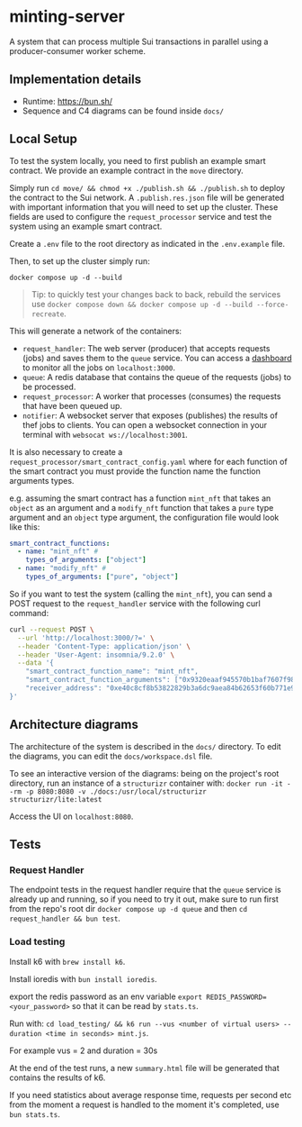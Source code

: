 # minting-server

A system that can process multiple Sui transactions in parallel using
a producer-consumer worker scheme.

## Implementation details

- Runtime: https://bun.sh/
- Sequence and C4 diagrams can be found inside `docs/`

## Local Setup

To test the system locally, you need to first publish an example smart contract.
We provide an example contract in the `move` directory.

Simply run `cd move/ && chmod +x ./publish.sh && ./publish.sh` to deploy the contract to the Sui network.
A `.publish.res.json` file will be generated with important information that you will need to set up the cluster.
These fields are used to configure the `request_processor` service and test the system using an example smart contract.

Create a `.env` file to the root directory as indicated in the `.env.example` file.

Then, to set up the cluster simply run:

`docker compose up -d --build`

> Tip: to quickly test your changes back to back, rebuild the services use `docker compose down && docker compose up -d --build --force-recreate`.

This will generate a network of the containers:

- `request_handler`: The web server (producer) that accepts requests (jobs) and saves them to the `queue` service.
  You can access a [dashboard](https://github.com/felixmosh/bull-board) to monitor all the jobs on `localhost:3000`.
- `queue`: A redis database that contains the queue of the requests (jobs) to be processed.
- `request_processor`: A worker that processes (consumes) the requests that have been queued up.
- `notifier`: A websocket server that exposes (publishes) the results of thef jobs to clients.
  You can open a websocket connection in your terminal with `websocat ws://localhost:3001`.

It is also necessary to create a `request_processor/smart_contract_config.yaml` where for each function
of the smart contract you must provide the function name the function arguments types.

e.g. assuming the smart contract has a function `mint_nft` that takes an `object` as an argument and a
`modify_nft` function that takes a `pure` type argument and an `object` type argument, the configuration file would look like this:

```yaml
smart_contract_functions:
  - name: "mint_nft" #
    types_of_arguments: ["object"]
  - name: "modify_nft" #
    types_of_arguments: ["pure", "object"]
```

So if you want to test the system (calling the `mint_nft`),
you can send a POST request to the `request_handler` service with the following curl command:

```bash
curl --request POST \
  --url 'http://localhost:3000/?=' \
  --header 'Content-Type: application/json' \
  --header 'User-Agent: insomnia/9.2.0' \
  --data '{
	"smart_contract_function_name": "mint_nft",
	"smart_contract_function_arguments": ["0x9320eaaf945570b1baf7607f98a9cf5585fdcb8ed09d46da93199fee16b48196"],
	"receiver_address": "0xe40c8cf8b53822829b3a6dc9aea84b62653f60b771e9da4bd4e214cae851b87b"
}'
```

## Architecture diagrams

The architecture of the system is described in the `docs/` directory.
To edit the diagrams, you can edit the `docs/workspace.dsl` file.

To see an interactive version of the diagrams: being on the project's root directory,
run an instance of a `structurizr` container with: `docker run -it --rm -p 8080:8080 -v ./docs:/usr/local/structurizr structurizr/lite:latest `

Access the UI on `localhost:8080`.

## Tests

### Request Handler

The endpoint tests in the request handler require that the `queue` service is already up and running,
so if you need to try it out, make sure to run first from the repo's root dir `docker compose up -d queue`
and then `cd request_handler && bun test`.

### Load testing

Install k6 with `brew install k6`.

Install ioredis with `bun install ioredis`.

export the redis password as an env variable
`export REDIS_PASSWORD=<your_password>` so that it can be read by `stats.ts`.

Run with: `cd load_testing/ && k6 run --vus <number of virtual users> --duration <time in seconds> mint.js`.

For example vus = 2 and duration = 30s

At the end of the test runs, a new `summary.html` file will be generated that contains the results of k6.

If you need statistics about average response time, requests per second etc from the moment a request is handled to the moment it's completed, use `bun stats.ts`.

